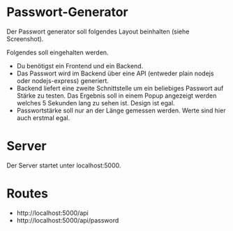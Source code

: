 # Passwort-Generator

Der Passwort generator soll folgendes Layout beinhalten (siehe Screenshot).

Folgendes soll eingehalten werden.

- Du benötigst ein Frontend und ein Backend.
- Das Passwort wird im Backend über eine API (entweder plain nodejs oder nodejs-express) generiert.
- Backend liefert eine zweite Schnittstelle um ein beliebiges Passwort auf Stärke zu testen. Das Ergebnis soll in einem Popup angezeigt werden welches 5 Sekunden lang zu sehen ist. Design ist egal.
- Passwortstärke soll nur an der Länge gemessen werden. Werte sind hier auch erstmal egal.

# Server

Der Server startet unter localhost:5000.

# Routes

- http://localhost:5000/api
- http://localhost:5000/api/password

